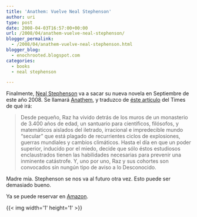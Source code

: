 ```yaml
---
title: 'Anathem: Vuelve Neal Stephenson'
author: uri
type: post
date: 2008-04-03T16:57:00+00:00
url: /2008/04/anathem-vuelve-neal-stephenson/
blogger_permalink:
  - /2008/04/anathem-vuelve-neal-stephenson.html
blogger_blog:
  - enochrooted.blogspot.com
categories:
  - books
  - neal stephenson

---
```

Finalmente, [Neal Stephenson][1] va a sacar su nueva novela en Septiembre de este año 2008. Se llamará [Anathem][2], y traduzco de [éste artículo][3] del Times de qué irá:

> Desde pequeño, Raz ha vivido detrás de los muros de un monasterio de 3.400 años de edad, un santuario para científicos, filósofos, y matemáticos aislados del iletrado, irracional e impredecible mundo &#8220;secular&#8221; que está plagado de recurrientes ciclos de explosiones, guerras mundiales y cambios climáticos. Hasta el día en que un poder superior, inducido por el miedo, decide que sólo éstos estudiosos enclaustrados tienen las habilidades necesarias para prevenir una inminente catástrofe. Y, uno por uno, Raz y sus cohortes son convocados sin nungún tipo de aviso a lo Desconocido.

Madre mía. Stephenson se nos va al futuro otra vez. Esto puede ser demasiado bueno.

Ya se puede reservar en [Amazon][4]. 

<div class="blogger-post-footer">
  {{< img width='1' height='1' >}}
</div>

 [1]: http://en.wikipedia.org/wiki/Neal_Stephenson
 [2]: http://en.wikipedia.org/wiki/Anathem
 [3]: http://time-blog.com/nerd_world/2008/03/the_return_of_neal_stephenson.html
 [4]: http://www.amazon.com/Anathem-Neal-Stephenson/dp/0061474096